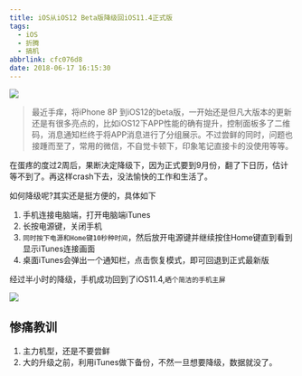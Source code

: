 ```yaml
---
title: iOS从iOS12 Beta版降级回iOS11.4正式版
tags:
  - iOS
  - 折腾
  - 搞机
abbrlink: cfc076d8
date: 2018-06-17 16:15:30
---
```

![](https://ws3.sinaimg.cn/large/006tKfTcly1fse945bnfbj30s60sgwev.jpg)
> 最近手痒，将iPhone 8P 到iOS12的beta版，一开始还是但凡大版本的更新还是有很多亮点的，比如iOS12下APP性能的确有提升，控制面板多了二维码，消息通知栏终于将APP消息进行了分组展示。不过尝鲜的同时，问题也接踵而至了，常用的微信，不自觉卡顿下，印象笔记直接卡的没使用等等。

在蛋疼的度过2周后，果断决定降级下，因为正式要到9月份，翻了下日历，估计等不到了。再这样crash下去，没法愉快的工作和生活了。

如何降级呢?其实还是挺方便的，具体如下
1. 手机连接电脑端，打开电脑端iTunes
2. 长按电源键，关闭手机
3. `同时按下电源和Home键10秒种时间`，然后放开电源键并继续按住Home键直到看到显示iTunes连接画面
4. 桌面iTunes会弹出一个通知栏，点击恢复模式，即可回退到正式最新版


经过半小时的降级，手机成功回到了iOS11.4,`晒个简洁的手机主屏`

![](//static.1991421.cn/2018-06-17-D94E55B32DE5732B3B27B56EDFC89C47.png)

## 惨痛教训
1. 主力机型，还是不要尝鲜
2. 大的升级之前，利用iTunes做下备份，不然一旦想要降级，数据就没了。
